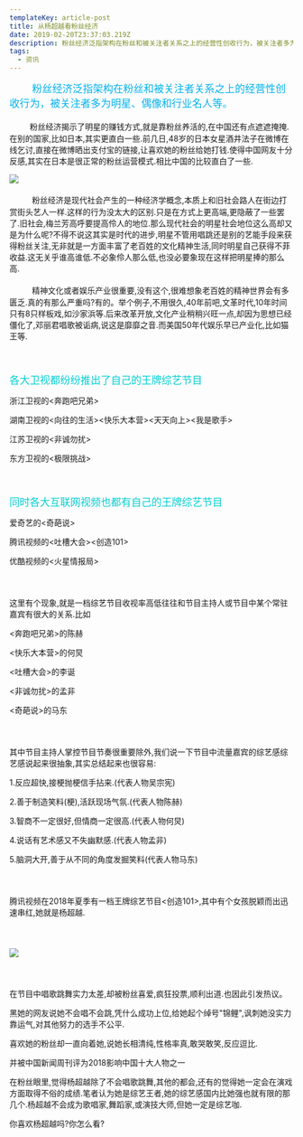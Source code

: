 ```yaml
---
templateKey: article-post
title: 从杨超越看粉丝经济
date: 2019-02-20T23:37:03.219Z
description: 粉丝经济泛指架构在粉丝和被关注者关系之上的经营性创收行为，被关注者多为明星、偶像和行业名人等。
tags:
  - 资讯
---
```

<font color=#FFFFFF size=4>一一</font> <font color=#00B2EE size=4>粉丝经济泛指架构在粉丝和被关注者关系之上的经营性创收行为，被关注者多为明星、偶像和行业名人等。</font><font color=#FFFFFF size=4>一一</font> 

<font color=#FFFFFF size=4>一一</font>粉丝经济揭示了明星的赚钱方式,就是靠粉丝养活的,在中国还有点遮遮掩掩.在别的国家,比如日本,其实更直白一些.前几日,48岁的日本女星酒井法子在微博在线乞讨,直接在微博晒出支付宝的链接,让喜欢她的粉丝给她打钱.使得中国网友十分反感,其实在日本是很正常的粉丝运营模式.相比中国的比较直白了一些.

![](/img/图片4.png)

<font color=#FFFFFF size=4>一一</font> 粉丝经济是现代社会产生的一种经济学概念,本质上和旧社会路人在街边打赏街头艺人一样.这样的行为没太大的区别.只是在方式上更高端,更隐蔽了一些罢了.旧社会,梅兰芳高呼要提高伶人的地位.那么现代社会的明星社会地位这么高却又是为什么呢?不得不说这其实是时代的进步,明星不管用唱跳还是别的艺能手段来获得粉丝关注,无非就是一方面丰富了老百姓的文化精神生活,同时明星自己获得不菲收益.这无关乎谁高谁低.不必象伶人那么低,也没必要象现在这样把明星捧的那么高.

<font color=#FFFFFF size=4>一一</font> 精神文化或者娱乐产业很重要,没有这个,很难想象老百姓的精神世界会有多匮乏.真的有那么严重吗?有的。举个例子,不用很久,40年前吧,文革时代,10年时间只有8只样板戏,如沙家浜等.后来改革开放,文化产业稍稍兴旺一点,却因为思想已经僵化了,邓丽君唱歌被诟病,说这是靡靡之音.而美国50年代娱乐早已产业化,比如猫王等.

<font color=#FFFFFF size=4>一一</font> 

<font color=#00CED1 size=4>各大卫视都纷纷推出了自己的王牌综艺节目</font> 

浙江卫视的<奔跑吧兄弟>

湖南卫视的<向往的生活><快乐大本营><天天向上><我是歌手>

江苏卫视的<非诚勿扰>

东方卫视的<极限挑战>

<font color=#FFFFFF size=4>一一</font> 

<font color=#00CED1 size=4>同时各大互联网视频也都有自己的王牌综艺节目</font> 

爱奇艺的<奇葩说>

腾讯视频的<吐槽大会><创造101>

优酷视频的<火星情报局>

<font color=#FFFFFF size=4>一一</font> 

这里有个现象,就是一档综艺节目收视率高低往往和节目主持人或节目中某个常驻嘉宾有很大的关系.比如

<奔跑吧兄弟>的陈赫

<快乐大本营>的何炅

<吐槽大会>的李诞

<非诚勿扰>的孟非

<奇葩说>的马东

<font color=#FFFFFF size=4>一一</font> 

其中节目主持人掌控节目节奏很重要除外,我们说一下节目中流量嘉宾的综艺感综艺感说起来很抽象,其实总结起来也很容易:

1.反应超快,接梗抛梗信手拈来.(代表人物吴宗宪)

2.善于制造笑料(梗),活跃现场气氛.(代表人物陈赫)

3.智商不一定很好,但情商一定很高.(代表人物何炅)

4.说话有艺术感又不失幽默感.(代表人物孟非)

5.脑洞大开,善于从不同的角度发掘笑料(代表人物马东)

<font color=#FFFFFF size=4>一一</font> 

腾讯视频在2018年夏季有一档王牌综艺节目<创造101>,其中有个女孩脱颖而出迅速串红,她就是杨超越.

<font color=#FFFFFF size=4>一一</font> 

![](/img/图片5.png)

<font color=#FFFFFF size=4>一一</font> 

在节目中唱歌跳舞实力太差,却被粉丝喜爱,疯狂投票,顺利出道.也因此引发热议。

黑她的网友说她不会唱不会跳,凭什么成功上位,给她起个绰号"锦鲤",讽刺她没实力靠运气,对其他努力的选手不公平.

喜欢她的粉丝却一直向着她,说她长相清纯,性格率真,敢哭敢笑,反应逗比.

并被中国新闻周刊评为2018影响中国十大人物之一

在粉丝眼里,觉得杨超越除了不会唱歌跳舞,其他的都会,还有的觉得她一定会在演戏方面取得不俗的成绩.笔者认为她是综艺王者,她的综艺感国内比她强也就有限的那几个.杨超越不会成为歌唱家,舞蹈家,或演技大师,但她一定是综艺咖.

你喜欢杨超越吗?你怎么看?
